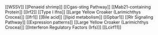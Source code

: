 [[WSSV]]
[[Penaeid shrimp]]
[[Cgas-sting Pathway]]
[[Mab21-containing Protein]]
[[Irf2]]
[[Type I Ifns]]
[[Large Yellow Croaker (Larimichthys Crocea)]]
[[Ifr1]]
[[Bile acid]]
[[lipid metabolism]]
[[Gpbar1]]
[[Rlr Signaling Pathway]]
[[Expression patterns]]
[[Large Yellow Croaker (Larimichthys Crocea)]]
[[Interferon Regulatory Factors (Irfs)]]
[[Lcirf11]]
